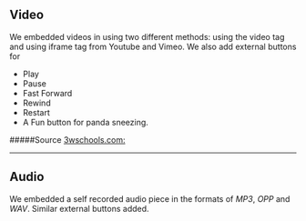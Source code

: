 
## Video
We embedded videos in using two different methods: using the video tag and using iframe tag from Youtube and Vimeo.
We also add external buttons for

  * Play
  * Pause
  * Fast Forward
  * Rewind
  * Restart
  * A Fun button for panda sneezing.



#####Source
[3wschools.com:](http://www.w3schools.com/tags/av_met_pause.asp)

---

## Audio

We embedded a self recorded audio piece in the formats of *MP3*, *OPP* and *WAV*. Similar external buttons added.
